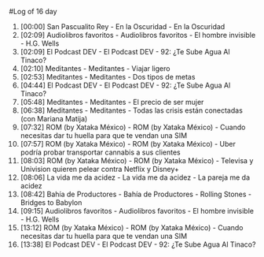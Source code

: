 #Log of 16 day

1. [00:00] San Pascualito Rey - En la Oscuridad - En la Oscuridad
1. [02:09] Audiolibros favoritos - Audiolibros favoritos - El hombre invisible - H.G. Wells
1. [02:09] El Podcast DEV - El Podcast DEV - 92: ¿Te Sube Agua Al Tinaco?
1. [02:10] Meditantes - Meditantes - Viajar ligero
1. [02:53] Meditantes - Meditantes - Dos tipos de metas
1. [04:44] El Podcast DEV - El Podcast DEV - 92: ¿Te Sube Agua Al Tinaco?
1. [05:48] Meditantes - Meditantes - El precio de ser mujer
1. [06:38] Meditantes - Meditantes - Todas las crisis están conectadas (con Mariana Matija)
1. [07:32] ROM (by Xataka México) - ROM (by Xataka México) - Cuando necesitas dar tu huella para que te vendan una SIM
1. [07:57] ROM (by Xataka México) - ROM (by Xataka México) - Uber podría probar transportar cannabis a sus clientes
1. [08:03] ROM (by Xataka México) - ROM (by Xataka México) - Televisa y Univision quieren pelear contra Netflix y Disney+
1. [08:06] La vida me da acidez - La vida me da acidez - La pareja me da acidez
1. [08:42] Bahía de Productores - Bahía de Productores - Rolling Stones - Bridges to Babylon
1. [09:15] Audiolibros favoritos - Audiolibros favoritos - El hombre invisible - H.G. Wells
1. [13:12] ROM (by Xataka México) - ROM (by Xataka México) - Cuando necesitas dar tu huella para que te vendan una SIM
1. [13:38] El Podcast DEV - El Podcast DEV - 92: ¿Te Sube Agua Al Tinaco?
